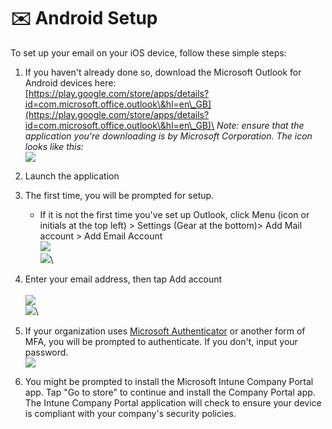 # ✉️ Android Setup

To set up your email on your iOS device, follow these simple steps:

1. If you haven't already done so, download the Microsoft Outlook for Android devices here: \
   [https://play.google.com/store/apps/details?id=com.microsoft.office.outlook\&hl=en\_GB](https://play.google.com/store/apps/details?id=com.microsoft.office.outlook\&hl=en\_GB)\
   _Note: ensure that the application you're downloading is by Microsoft Corporation. The icon looks like this:_ \
   ![](<../../../../../.gitbook/assets/image (3) (1) (1) (1) (1).png>)
2. Launch the application
3.  The first time, you will be prompted for setup.&#x20;

    * If it is not the first time you've set up Outlook, click Menu (icon or initials at the top left) > Settings (Gear at the bottom)> Add Mail account > Add Email Account\
      ![](<../../../../../.gitbook/assets/image (1) (1) (1) (1) (1) (1) (1).png>)\
      ![](<../../../../../.gitbook/assets/image (2) (1) (1) (1) (1) (1).png>)\



4. Enter your email address, then tap Add account\
   \
   ![](<../../../../../.gitbook/assets/Image (1).jpg>)\
   ![](<../../../../../.gitbook/assets/Image (2).jpg>)\

5. If your organization uses [Microsoft Authenticator](../../microsoft-authenticator/) or another form of MFA, you will be prompted to authenticate. If you don't, input your password. \
   ![](<../../../../../.gitbook/assets/Image (3).jpg>)
6. You might be prompted to install the Microsoft Intune Company Portal app. Tap "Go to store" to continue and install the Company Portal app. The Intune Company Portal application will check to ensure your device is compliant with your company's security policies.&#x20;
